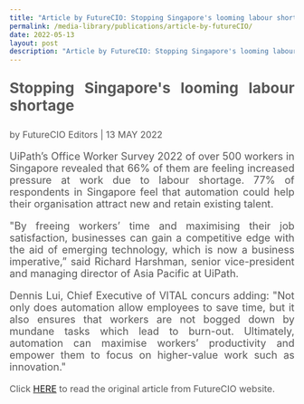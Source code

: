 ```yaml
---
title: "Article by FutureCIO: Stopping Singapore's looming labour shortage"
permalink: /media-library/publications/article-by-futureCIO/
date: 2022-05-13
layout: post
description: "Article by FutureCIO: Stopping Singapore's looming labour shortage"
---
```

<p style="font-size: 26px;color:#585858;text-align:justify;">
	<b>Stopping Singapore's looming labour shortage</b>
</p>
<div style="font-size: 16px;color:#585858;text-align:justify;">
by FutureCIO Editors | 13 MAY 2022</div>
<p style="font-size: 18px;color:#585858;text-align:justify;">
	UiPath’s Office Worker Survey 2022 of over 500 workers in Singapore revealed that 66% of them are feeling increased pressure at work due to labour shortage. 77% of respondents in Singapore feel that automation could help their organisation attract new and retain existing talent.
</p>
<p style="font-size: 18px;color:#585858;text-align:justify;">
"By freeing workers’ time and maximising their job satisfaction, businesses can gain a competitive edge with the aid of emerging technology, which is now a business imperative,” said Richard Harshman, senior vice-president and managing director of Asia Pacific at UiPath.
</p>
<p style="font-size: 18px;color:#585858;text-align:justify;">
Dennis Lui, Chief Executive of VITAL concurs adding: "Not only does automation allow employees to save time, but it also ensures that workers are not bogged down by mundane tasks which lead to burn-out. Ultimately, automation can maximise workers’ productivity and empower them to focus on higher-value work such as innovation."
</p>
<p style="font-size: 16px;color:#585858;text-align:justify;">
Click <a href="https://futurecio.tech/stopping-singapores-looming-labour-shortage/"> HERE</a> to read the original article from FutureCIO website.
</p>